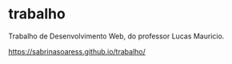 # trabalho
Trabalho de Desenvolvimento Web, do professor Lucas Mauricio.

 https://sabrinasoaress.github.io/trabalho/
